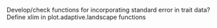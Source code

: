Develop/check functions for incorporating standard error in trait data?
Define xlim in plot.adaptive.landscape functions